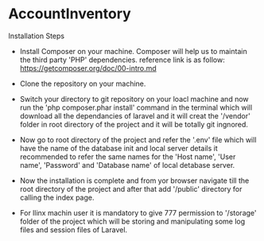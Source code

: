 # AccountInventory

Installation Steps

* Install Composer on your machine. Composer will help us to maintain the third party 'PHP' dependencies. reference link is as follow:
https://getcomposer.org/doc/00-intro.md

* Clone the repository on your machine.

* Switch your directory to git repository on your loacl machine and now run the 'php composer.phar install' command in the terminal which will download all the dependancies of laravel and it will creat the '/vendor' folder in root directory of the project and it will be totally git ingnored.

* Now go to root directory of the project and refer the '.env' file which will have the name of the database init and local server details it recommended to refer the same names for the 'Host name', 'User name', 'Password' and 'Database name' of local detabase server.

* Now the installation is complete and from yor browser navigate till the root directory of the project and after that add '/public' directory for calling the index page.

* For llinx machin user it is mandatory to give 777 permission to '/storage' folder of the project which will be storing and manipulating some log files and session files of Laravel.